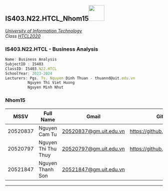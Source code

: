 <h2> IS403.N22.HTCL_Nhom15<img src="https://media.giphy.com/media/mGcNjsfWAjY5AEZNw6/giphy.gif" width="50"></h2>
<p><em> <a href="http://www.unb.br">University of Information Technology</a></br> Class <a href="https://www.thoughtworks.com">HTCL2020</a>
</em></p>

### IS403.N22.HTCL - Business Analysis

```javascript
Name: Business Analysis
SubjectID : IS403
ClassID: IS403.N22.HTCL
SchoolYear: 2023-2024
Lecturers: Pgs. Ts. Nguyen Dinh Thuan - thuannd@uit.edu.vn
          Nguyen Thi Viet Huong
          Nguyen Minh Nhut
```
### Nhom15 

| MSSV | Full Name | Gmail | Github |
|--------------|-------|------|-------|
| 20520837 | Nguyen Cam Tu | 20520837@gm.uit.edu.vn | https://github.com/camtu837 
| 20520797 | Nguyen Thi Thu Thuy | 20520797@gm.uit.edu.vn | https://github.com/nttt0201
| 20521847 | Nguyen Thanh Son| 20521847@gm.uit.edu.vn |
---

